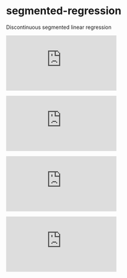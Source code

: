 # segmented-regression
Discontinuous segmented linear regression

![equation](http://www.sciweavers.org/tex2img.php?eq=D%28X%2BY%29%20%3D%20D%28X%29%20%2B%20D%28Y%29%20%2B%202cov%28X%2CY%29&bc=White&fc=Black&im=jpg&fs=12&ff=arev&edit=0)

![equation](http://www.sciweavers.org/tex2img.php?eq=D%28Y-bX%29%20%3D%20D%28Y%29%20%2B%20b%5E2D%28X%29-2b%20%5Ccdot%20cov%28X%2CY%29&bc=White&fc=Black&im=jpg&fs=12&ff=arev&edit=0)

![equation](http://www.sciweavers.org/tex2img.php?eq=b%20%3D%20%20%5Cfrac%7Bcov%28X%2CY%29%7D%7Bvar%28X%29%7D&bc=White&fc=Black&im=jpg&fs=12&ff=arev&edit=0)

![equation](http://www.sciweavers.org/tex2img.php?eq=D%28Y-bX%29%20%3D%20D%28Y%29%20-%20%20%5Cfrac%7Bcov%5E2%28X%2CY%29%7D%7Bvar%28X%29%7D%20&bc=White&fc=Black&im=jpg&fs=12&ff=arev&edit=0)
